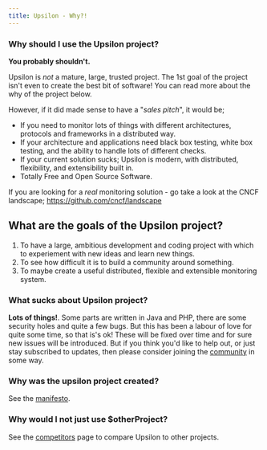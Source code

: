 ```yaml
---
title: Upsilon - Why?!
---
```


### Why should I use the Upsilon project?

**You probably shouldn't.**

Upsilon is *not* a mature, large, trusted project. The 1st goal of the project isn't even to create the best bit of software! You can read more about the why of the project below.

However, if it did made sense to have a "*sales pitch*", it would be;

* If you need to monitor lots of things with different architectures, protocols and frameworks in a distributed way.
* If your architecture and applications need black box testing, white box testing, and the ability to handle lots of different checks. 
* If your current solution sucks; Upsilon is modern, with distributed, flexibility, and extensibility built in.
* Totally Free and Open Source Software. 

If you are looking for a *real* monitoring solution - go take a look at the CNCF landscape; https://github.com/cncf/landscape

## What are the goals of the Upsilon project?

1. To have a large, ambitious development and coding project with which to experiement with new ideas and learn new things.
2. To see how difficult it is to build a community around something.
3. To maybe create a useful distributed, flexible and extensible monitoring system.

### What sucks about Upsilon project?

**Lots of things!**. Some parts are written in Java and PHP, there are some security holes and quite a few bugs. But this has been a labour of love for quite some time, so that is's ok! These will be fixed over time and for sure new issues will be introduced. But if you think you'd like to help out, or just stay subscribed to updates, then please consider joining the [community](community) in some way.

### Why was the upsilon project created? 

See the [manifesto](manifesto).

### Why would I not just use $otherProject?

See the [competitors](competitors) page to compare Upsilon to other projects.
